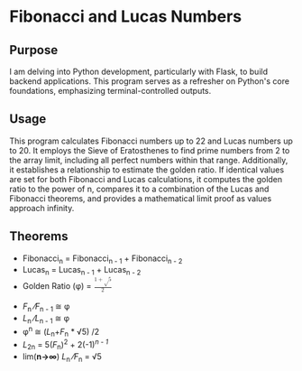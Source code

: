 # Fibonacci and Lucas Numbers

## Purpose

I am delving into Python development, particularly with Flask, to build backend applications. This program serves as a refresher on Python's core foundations, emphasizing terminal-controlled outputs.

## Usage

This program calculates Fibonacci numbers up to 22 and Lucas numbers up to 20. It employs the Sieve of Eratosthenes to find prime numbers from 2 to the array limit, including all perfect numbers within that range. Additionally, it establishes a relationship to estimate the golden ratio. If identical values are set for both Fibonacci and Lucas calculations, it computes the golden ratio to the power of n, compares it to a combination of the Lucas and Fibonacci theorems, and provides a mathematical limit proof as values approach infinity.

## Theorems

- Fibonacci<sub>n</sub> = Fibonacci<sub>n - 1</sub> + Fibonacci<sub>n - 2</sub>
- Lucas<sub>n</sub> = Lucas<sub>n - 1</sub> + Lucas<sub>n - 2</sub>
- Golden Ratio (&phi;) = <math><mfrac><mrow><mi>1</mi><mo>+</mo><mn>&radic;5</mn></mrow><mrow><mo>2</mo></mrow></mfrac></math>
<br></br>
- <i>F</i><sub>n</sub> &frasl;<i>F</i><sub>n - 1</sub> &cong; &phi;
- <i>L</i><sub>n</sub> &frasl;<i>L</i><sub>n - 1</sub> &cong; &phi;
- &phi;<sup>n</sup> &cong; (<i>L</i><sub>n</sub>+<i>F</i><sub>n</sub> * &radic;5) /2
- <i>L</i><sub>2n</sub> = 5(<i>F</i><sub>n</sub>)<sup>2</sup> + 2(-1)<sup><i>n - 1</i></sup>
- lim(<strong>n→∞</strong>) <i>L</i><sub>n</sub> &frasl;<i>F</i><sub>n</sub> = &radic;5
